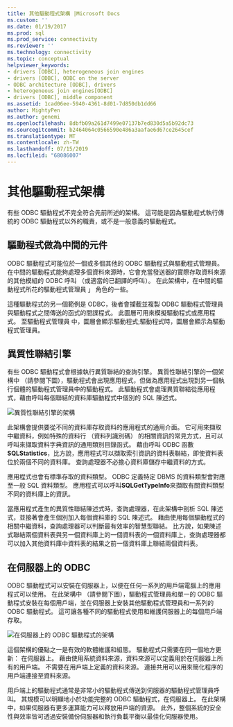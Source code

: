 ```yaml
---
title: 其他驅動程式架構 |Microsoft Docs
ms.custom: ''
ms.date: 01/19/2017
ms.prod: sql
ms.prod_service: connectivity
ms.reviewer: ''
ms.technology: connectivity
ms.topic: conceptual
helpviewer_keywords:
- drivers [ODBC], heterogeneous join engines
- drivers [ODBC], ODBC on the server
- ODBC architecture [ODBC], drivers
- heterogeneous join engines[ODBC]
- drivers [ODBC], middle component
ms.assetid: 1cad06ee-5940-4361-8d01-7d850db1dd66
author: MightyPen
ms.author: genemi
ms.openlocfilehash: 8dbfb09a261d7499e07137b7ed830d5a5b92dc73
ms.sourcegitcommit: b2464064c0566590e486a3aafae6d67ce2645cef
ms.translationtype: MT
ms.contentlocale: zh-TW
ms.lasthandoff: 07/15/2019
ms.locfileid: "68086007"
---
```

# <a name="other-driver-architectures"></a>其他驅動程式架構
有些 ODBC 驅動程式不完全符合先前所述的架構。 這可能是因為驅動程式執行傳統的 ODBC 驅動程式以外的職責，或不是一般意義的驅動程式。  
  
## <a name="driver-as-a-middle-component"></a>驅動程式做為中間的元件  
 ODBC 驅動程式可能位於一個或多個其他的 ODBC 驅動程式與驅動程式管理員。 在中間的驅動程式能夠處理多個資料來源時，它會充當發送器的實際存取資料來源的其他模組的 ODBC 呼叫 （或適當的已翻譯的呼叫）。 在此架構中，在中間的驅動程式所花的驅動程式管理員 」 角色的一些。  
  
 這種驅動程式的另一個範例是 ODBC，後者會攔截並複製 ODBC 驅動程式管理員與驅動程式之間傳送的函式的間諜程式。 此圖層可用來模擬驅動程式或應用程式。 至驅動程式管理員 中，圖層會顯示驅動程式;驅動程式時，圖層會顯示為驅動程式管理員。  
  
## <a name="heterogeneous-join-engines"></a>異質性聯結引擎  
 有些 ODBC 驅動程式會根據執行異質聯結的查詢引擎。 異質性聯結引擎的一個架構中 （請參閱下圖），驅動程式會出現應用程式，但做為應用程式出現到另一個執行個體的驅動程式管理員中的驅動程式。 此驅動程式會處理異質聯結從應用程式，藉由呼叫每個聯結的資料庫驅動程式中個別的 SQL 陳述式。  
  
 ![異質性聯結引擎的架構](../../odbc/reference/media/fig3-4.gif "fig3 4")  
  
 此架構會提供要從不同的資料庫存取資料的應用程式的通用介面。 它可用來擷取中繼資料，例如特殊的資料行 （資料列識別碼） 的相關資訊的常見方式，且可以呼叫來擷取資料字典資訊的通用類別目錄函式。 藉由呼叫 ODBC 函數**SQLStatistics**，比方說，應用程式可以擷取索引資訊的資料表聯結，即使資料表位於兩個不同的資料庫。 查詢處理器不必擔心資料庫儲存中繼資料的方式。  
  
 應用程式也會有標準存取的資料類型。 ODBC 定義特定 DBMS 的資料類型會對應至一般 SQL 資料類型。 應用程式可以呼叫**SQLGetTypeInfo**來擷取有關資料類型不同的資料庫上的資訊。  
  
 當應用程式產生的異質性聯結陳述式時，查詢處理器，在此架構中剖析 SQL 陳述式，並接著會產生個別加入每個資料庫的 SQL 陳述式。 藉由使用每個驅動程式的相關中繼資料，查詢處理器可以判斷最有效率的智慧型聯結。 比方說，如果陳述式聯結兩個資料表與另一個資料庫上的一個資料表的一個資料庫上，查詢處理器都可以加入其他資料庫中資料表的結果之前一個資料庫上聯結兩個資料表。  
  
## <a name="odbc-on-the-server"></a>在伺服器上的 ODBC  
 ODBC 驅動程式可以安裝在伺服器上，以便在任何一系列的用戶端電腦上的應用程式可以使用。 在此架構中 （請參閱下圖），驅動程式管理員和單一的 ODBC 驅動程式安裝在每個用戶端，並在伺服器上安裝其他驅動程式管理員和一系列的 ODBC 驅動程式。 這可讓各種不同的驅動程式使用和維護伺服器上的每個用戶端存取。  
  
 ![在伺服器上的 ODBC 驅動程式的架構](../../odbc/reference/media/fig3-5.gif "FIG3 5")  
  
 這個架構的優點之一是有效的軟體維護和組態。 驅動程式只需要在同一個地方更新： 在伺服器上。 藉由使用系統資料來源，資料來源可以定義用於在伺服器上所有的用戶端。 不需要在用戶端上定義的資料來源。 連接共用可以用來簡化程序的用戶端連接至資料來源。  
  
 用戶端上的驅動程式通常是非常小的驅動程式傳送到伺服器的驅動程式管理員呼叫。 其規模可以明顯地小於功能完整的 ODBC 驅動程式，在伺服器上。 在此架構中，如果伺服器有更多運算能力可以釋放用戶端的資源。 此外，整個系統的安全性與效率皆可透過安裝備份伺服器和執行負載平衡以最佳化伺服器使用。

